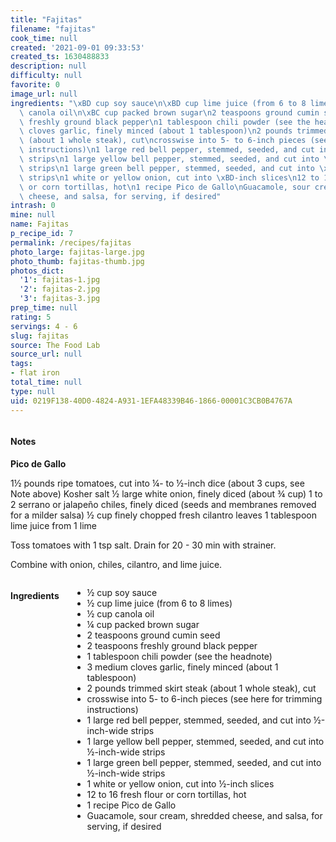 ```yaml
---
title: "Fajitas"
filename: "fajitas"
cook_time: null
created: '2021-09-01 09:33:53'
created_ts: 1630488833
description: null
difficulty: null
favorite: 0
image_url: null
ingredients: "\xBD cup soy sauce\n\xBD cup lime juice (from 6 to 8 limes)\n\xBD cup\
  \ canola oil\n\xBC cup packed brown sugar\n2 teaspoons ground cumin seed\n2 teaspoons\
  \ freshly ground black pepper\n1 tablespoon chili powder (see the headnote)\n3 medium\
  \ cloves garlic, finely minced (about 1 tablespoon)\n2 pounds trimmed skirt steak\
  \ (about 1 whole steak), cut\ncrosswise into 5- to 6-inch pieces (see here for trimming\
  \ instructions)\n1 large red bell pepper, stemmed, seeded, and cut into \xBD-inch-wide\
  \ strips\n1 large yellow bell pepper, stemmed, seeded, and cut into \xBD-inch-wide\
  \ strips\n1 large green bell pepper, stemmed, seeded, and cut into \xBD-inch-wide\
  \ strips\n1 white or yellow onion, cut into \xBD-inch slices\n12 to 16 fresh flour\
  \ or corn tortillas, hot\n1 recipe Pico de Gallo\nGuacamole, sour cream, shredded\
  \ cheese, and salsa, for serving, if desired"
intrash: 0
mine: null
name: Fajitas
p_recipe_id: 7
permalink: /recipes/fajitas
photo_large: fajitas-large.jpg
photo_thumb: fajitas-thumb.jpg
photos_dict:
  '1': fajitas-1.jpg
  '2': fajitas-2.jpg
  '3': fajitas-3.jpg
prep_time: null
rating: 5
servings: 4 - 6
slug: fajitas
source: The Food Lab
source_url: null
tags:
- flat iron
total_time: null
type: null
uid: 0219F138-40D0-4824-A931-1EFA48339B46-1866-00001C3CB0B4767A
---
```

<div class="large-8 medium-7 columns" id="writeup">		<div id="notes"><h4>Notes</h4>
<div class="box box-notes"><p><strong>Pico de Gallo</strong></p>
<p>1½ pounds ripe tomatoes, cut into ¼- to ½-inch dice (about
3 cups, see Note above)
Kosher salt
½ large white onion, finely diced (about ¾ cup)
1 to 2 serrano or jalapeño chiles, finely diced (seeds and membranes removed for a milder salsa)
½ cup finely chopped fresh cilantro leaves
1 tablespoon lime juice from 1 lime</p>
<p>Toss  tomatoes with 1 tsp salt.  Drain for 20 - 30 min with strainer.</p>
<p>Combine with onion, chiles, cilantro, and lime juice.</p>
</div></div>	</div><!-- #writeup -->
</div><!-- #row-one -->
<div class="row" id="row-two">	<div class="medium-4 small-5 columns" id="ingredients"><h4>Ingredients</h4><div class="box box-ingredients content"><ul>
<li>½ cup soy sauce</li>
<li>½ cup lime juice (from 6 to 8 limes)</li>
<li>½ cup canola oil</li>
<li>¼ cup packed brown sugar</li>
<li>2 teaspoons ground cumin seed</li>
<li>2 teaspoons freshly ground black pepper</li>
<li>1 tablespoon chili powder (see the headnote)</li>
<li>3 medium cloves garlic, finely minced (about 1 tablespoon)</li>
<li>2 pounds trimmed skirt steak (about 1 whole steak), cut</li>
<li>crosswise into 5- to 6-inch pieces (see here for trimming instructions)</li>
<li>1 large red bell pepper, stemmed, seeded, and cut into ½-inch-wide strips</li>
<li>1 large yellow bell pepper, stemmed, seeded, and cut into ½-inch-wide strips</li>
<li>1 large green bell pepper, stemmed, seeded, and cut into ½-inch-wide strips</li>
<li>1 white or yellow onion, cut into ½-inch slices</li>
<li>12 to 16 fresh flour or corn tortillas, hot</li>
<li>1 recipe Pico de Gallo</li>
<li>Guacamole, sour cream, shredded cheese, and salsa, for serving, if desired</li>
</ul>
</div>	</div>	<div class="medium-6 small-7 columns" id="directions">	</div>
